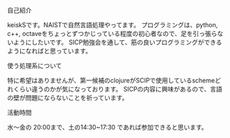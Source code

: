 自己紹介

keiskSです。NAISTで自然言語処理やってます。
プログラミングは、python, c++, octaveをちょっとずつかじっている程度の初心者なので、足を引っ張らないようにしたいです。
SICP勉強会を通して、筋の良いプログラミングができるようになればと思っています。


使う処理系について

特に希望はありませんが、第一候補のclojureがSCIPで使用しているschemeどれくらい違うのかが気になっております。
SICPの内容に興味があるので、言語の壁が問題にならないことを祈っています。


活動時間

水〜金の 20:00まで、土の14:30~17:30 であれば参加できると思います。




